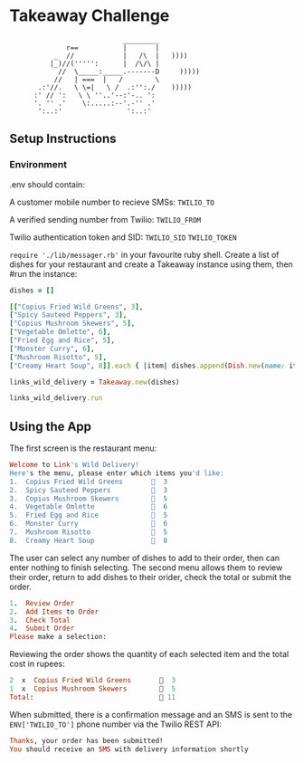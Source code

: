 Takeaway Challenge
==================
```
                            _________
              r==           |       |
           _  //            |   /\  |   ))))
          |_)//(''''':      |  /\/\ |
            //  \_____:_____.-------D     )))))
           //   | ===  |   /        \
       .:'//.   \ \=|   \ /  .:'':./    )))))
      :' // ':   \ \ ''..'--:'-.. ':
      '. '' .'    \:.....:--'.-'' .'
       ':..:'                ':..:'

 ```

Setup Instructions
-------

### Environment
.env should contain:

A customer mobile number to recieve SMSs:
`TWILIO_TO`

A verified sending number from Twilio:
`TWILIO_FROM`

Twilio authentication token and SID:
`TWILIO_SID`
`TWILIO_TOKEN`

`require './lib/messager.rb'` in your favourite ruby shell. Create a list of dishes for your restaurant and create a Takeaway instance using them, then #run the instance:


```Ruby
dishes = []

[["Copius Fried Wild Greens", 3],
["Spicy Sauteed Peppers", 3],
["Copius Mushroom Skewers", 5],
["Vegetable Omlette", 6],
["Fried Egg and Rice", 5],
["Monster Curry", 6],
["Mushroom Risotto", 5],
["Creamy Heart Soup", 8]].each { |item| dishes.append(Dish.new(name: item[0], cost: item[1])) }

links_wild_delivery = Takeaway.new(dishes)

links_wild_delivery.run
```

Using the App
-------

The first screen is the restaurant menu:

```Ruby
Welcome to Link's Wild Delivery!
Here's the menu, please enter which items you'd like:
1.  Copius Fried Wild Greens       💎  3
2.  Spicy Sauteed Peppers          💎  3
3.  Copius Mushroom Skewers        💎  5
4.  Vegetable Omlette              💎  6
5.  Fried Egg and Rice             💎  5
6.  Monster Curry                  💎  6
7.  Mushroom Risotto               💎  5
8.  Creamy Heart Soup              💎  8
```

The user can select any number of dishes to add to their order, then can enter nothing to finish selecting.
The second menu allows them to review their order, return to add dishes to their orider, check the total or submit the order.

```Ruby
1.  Review Order
2.  Add Items to Order
3.  Check Total
4.  Submit Order
Please make a selection:
```

Reviewing the order shows the quantity of each selected item and the total cost in rupees:

```Ruby
2  x  Copius Fried Wild Greens       💎  3
1  x  Copius Mushroom Skewers        💎  5
Total:                               💎 11
```

When submitted, there is a confirmation message and an SMS is sent to the `ENV['TWILIO_TO']` phone number via the Twilio REST API:

```Ruby
Thanks, your order has been submitted!
You should receive an SMS with delivery information shortly
```
